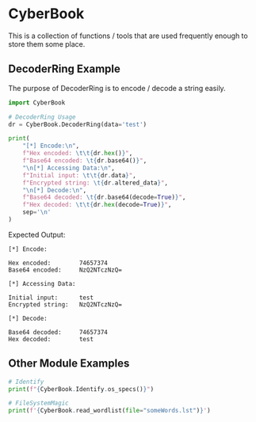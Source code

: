 # CyberBook
This is a collection of functions / tools that are used frequently enough to store them some place.

## DecoderRing Example
The purpose of DecoderRing is to encode / decode a string easily.
```python
import CyberBook

# DecoderRing Usage
dr = CyberBook.DecoderRing(data='test')

print(
    "[*] Encode:\n",
    f"Hex encoded: \t\t{dr.hex()}",
    f"Base64 encoded: \t{dr.base64()}",
    "\n[*] Accessing Data:\n",
    f"Initial input: \t\t{dr.data}",
    f"Encrypted string: \t{dr.altered_data}",
    "\n[*] Decode:\n",
    f"Base64 decoded: \t{dr.base64(decode=True)}",
    f"Hex decoded: \t\t{dr.hex(decode=True)}",
    sep='\n'
)
```
Expected Output:
```commandline
[*] Encode:

Hex encoded: 		74657374
Base64 encoded: 	NzQ2NTczNzQ=

[*] Accessing Data:

Initial input: 		test
Encrypted string: 	NzQ2NTczNzQ=

[*] Decode:

Base64 decoded: 	74657374
Hex decoded: 		test
```

## Other Module Examples
```python
# Identify
print(f"{CyberBook.Identify.os_specs()}")

# FileSystemMagic
print(f'{CyberBook.read_wordlist(file="someWords.lst")}')

```
